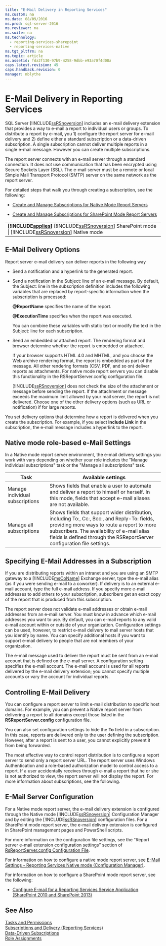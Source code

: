 ```yaml
---
title: "E-Mail Delivery in Reporting Services"
ms.custom: na
ms.date: 08/09/2016
ms.prod: sql-server-2016
ms.reviewer: na
ms.suite: na
ms.technology: 
  - reporting-services-sharepoint
  - reporting-services-native
ms.tgt_pltfrm: na
ms.topic: article
ms.assetid: fda2f130-97b9-4258-9dbb-e93a70f4d08a
caps.latest.revision: 45
caps.handback.revision: 0
manager: mblythe
---
```

# E-Mail Delivery in Reporting Services
SQL Server [!INCLUDE[ssRSnoversion](../../Topics/TopicNameContainA/tokens/ssRSnoversion_md.md)] includes an e-mail delivery extension that provides a way to e-mail a report to individual users or groups. To distribute a report by e-mail, you 1) configure the report server for e-mail delivery and 2) define either a standard subscription or a data-driven subscription. A single subscription cannot deliver multiple reports in a single e-mail message. However you can create multiple subscriptions.  
  
 The report server connects with an e-mail server through a standard connection. It does not use communication that has been encrypted using Secure Sockets Layer (SSL). The e-mail server must be a remote or local Simple Mail Transport Protocol (SMTP) server on the same network as the report server.  
  
 For detailed steps that walk you through creating a subscription, see the following:  
  
-   [Create and Manage Subscriptions for Native Mode Report Servers](../../Topics/TopicNameNotContainA/Create-and-Manage-Subscriptions-for-Native-Mode-Report-Servers.md)  
  
-   [Create and Manage Subscriptions for SharePoint Mode Report Servers](../../Topics/TopicNameNotContainA/Create-and-Manage-Subscriptions-for-SharePoint-Mode-Report-Servers.md)  
  
||  
|-|  
|**[!INCLUDE[applies](../../Topics/TopicNameContainA/tokens/applies_md.md)]**  [!INCLUDE[ssRSnoversion](../../Topics/TopicNameContainA/tokens/ssRSnoversion_md.md)] SharePoint mode &#124; [!INCLUDE[ssRSnoversion](../../Topics/TopicNameContainA/tokens/ssRSnoversion_md.md)] Native mode|  
  
## E-Mail Delivery Options  
 Report server e-mail delivery can deliver reports in the following way  
  
-   Send a notification and a hyperlink to the generated report.  
  
-   Send a notification in the Subject: line of an e-mail message. By default, the Subject: line in the subscription definition includes the following variables that are replaced by report-specific information when the subscription is processed:  
  
     **@ReportName** specifies the name of the report.  
  
     **@ExecutionTime** specifies when the report was executed.  
  
     You can combine these variables with static text or modify the text in the Subject: line for each subscription.  
  
-   Send an embedded or attached report. The rendering format and browser determine whether the report is embedded or attached.  
  
     If your browser supports HTML 4.0 and MHTML, and you choose the Web archive rendering format, the report is embedded as part of the message. All other rendering formats (CSV, PDF, and so on) deliver reports as attachments. For native mode report servers you can disable this functionality in the RSReportServer.config configuration file.  
  
     [!INCLUDE[ssRSnoversion](../../Topics/TopicNameContainA/tokens/ssRSnoversion_md.md)] does not check the size of the attachment or message before sending the report. If the attachment or message exceeds the maximum limit allowed by your mail server, the report is not delivered. Choose one of the other delivery options (such as URL or notification) if for large reports.  
  
 You set delivery options that determine how a report is delivered when you create the subscription. For example, if you select **Include Link** in the subscription, the e-mail message includes a hyperlink to the report.  
  
## Native mode role-based e-Mail Settings  
 In a Native mode report server environment, the e-mail delivery settings you work with vary depending on whether your role includes the "Manage individual subscriptions" task or the "Manage all subscriptions" task.  
  
|Task|Available settings|  
|----------|------------------------|  
|Manage individual subscriptions|Shows fields that enable a user to automate and deliver a report to himself or herself. In this mode, fields that accept e-mail aliases are not available.|  
|Manage all subscriptions|Shows fields that support wider distribution, including To:, Cc:, Bcc:, and Reply-To: fields, providing more ways to route a report to more subscribers. The availability of e-mail alias fields is defined through the RSReportServer configuration file settings.|  
  
## Specifying E-Mail Addresses in a Subscription  
 If you are distributing reports within an intranet and you are using an SMTP gateway to a [!INCLUDE[msCoName](../../Topics/TopicNameContainA/tokens/msCoName_md.md)] Exchange server, type the e-mail alias (as if you were sending e-mail to a coworker). If delivery is to an external e-mail account, type the full e-mail address. If you specify more e-mail addresses to add others to your subscription, subscribers get an exact copy of the report that is produced from this subscription.  
  
 The report server does not validate e-mail addresses or obtain e-mail addresses from an e-mail server. You must know in advance which e-mail addresses you want to use. By default, you can e-mail reports to any valid e-mail account within or outside of your organization. Configuration settings can be used, however, to restrict e-mail delivery to mail server hosts that you identify by name. You can specify additional hosts if you want to support e-mail delivery to people that are not members of your organization.  
  
 The e-mail message used to deliver the report must be sent from an e-mail account that is defined on the e-mail server. A configuration setting specifies the e-mail account. The e-mail account is used for all reports delivered by the e-mail delivery extension; you cannot specify multiple accounts or vary the account for individual reports.  
  
## Controlling E-Mail Delivery  
 You can configure a report server to limit e-mail distribution to specific host domains. For example, you can prevent a Native report server from delivering a report to all domains except those listed in the **RSReportServer.config** configuration file.  
  
 You can also set configuration settings to hide the **To** field in a subscription. In this case, reports are delivered only to the user defining the subscription. However, after a report is sent to a user, you cannot explicitly prevent it from being forwarded.  
  
 The most effective way to control report distribution is to configure a report server to send only a report server URL. The report server uses Windows Authentication and a role-based authorization model to control access to a report. If a user accidentally receives through e-mail a report that he or she is not authorized to view, the report server will not display the report. For more information about subscriptions, see the following.  
  
## E-Mail Server Configuration  
 For a Native mode report server, the e-mail delivery extension is configured through the Native mode [!INCLUDE[ssRSnoversion](../../Topics/TopicNameContainA/tokens/ssRSnoversion_md.md)] Configuration Manager and by editing the [!INCLUDE[ssRSnoversion](../../Topics/TopicNameContainA/tokens/ssRSnoversion_md.md)] configuration files. For a SharePoint mode report server, the e-mail delivery extension is configured in SharePoint management pages and PowerShell scripts.  
  
 For more information on the configuration file settings, see the “Report server e-mail extension configuration settings” section of [RsReportServer.config Configuration File](../../Topics/TopicNameNotContainA/RsReportServer.config-Configuration-File.md).  
  
 For information on how to configure a native mode report server, see [E-Mail Settings - Reporting Services Native mode (Configuration Manager)](../../Topics/TopicNameNotContainA/E-Mail-Settings---Reporting-Services-Native-mode--Configuration-Manager-.md).  
  
 For information on how to configure a SharePoint mode report server, see the following:  
  
-   [Configure E-mail for a Reporting Services Service Application (SharePoint 2010 and SharePoint 2013)](../../Topics/TopicNameContainA/Configure-E-mail-for-a-Reporting-Services-Service-Application--SharePoint-2010-and-SharePoint-2013-.md)  
  
## See Also  
 [Tasks and Permissions](../../Topics/TopicNameNotContainA/Tasks-and-Permissions.md)   
 [Subscriptions and Delivery (Reporting Services)](../../Topics/TopicNameNotContainA/Subscriptions-and-Delivery--Reporting-Services-.md)   
 [Data-Driven Subscriptions](../../Topics/TopicNameNotContainA/Data-Driven-Subscriptions.md)   
 [Role Assignments](../../Topics/TopicNameNotContainA/Role-Assignments.md)